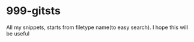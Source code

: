 999-gitsts
==========

All my snippets, starts from filetype name(to easy search). I hope this will be useful

